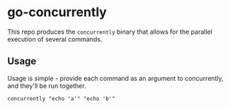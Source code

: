 # go-concurrently

This repo produces the `concurrently` binary that allows for the parallel execution of several commands.

## Usage

Usage is simple - provide each command as an argument to concurrently, and they'll be run together.

```shell
concurrently "echo 'a'" "echo 'b'"
```
